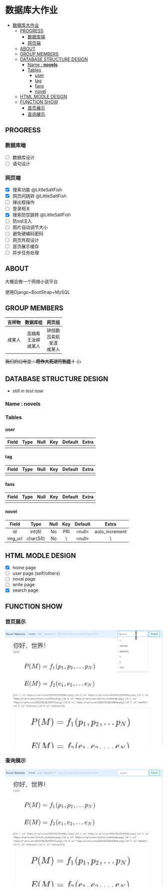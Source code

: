 # 数据库大作业

<!-- TOC -->

- [数据库大作业](#数据库大作业)
  - [PROGRESS](#progress)
    - [数据库端](#数据库端)
    - [网页端](#网页端)
  - [ABOUT](#about)
  - [GROUP MEMBERS](#group-members)
  - [DATABASE STRUCTURE DESIGN](#database-structure-design)
    - [Name : **novels**](#name--novels)
    - [Tables](#tables)
      - [user](#user)
      - [tag](#tag)
      - [fans](#fans)
      - [novel](#novel)
  - [HTML MODLE DESIGN](#html-modle-design)
  - [FUNCTION SHOW](#function-show)
    - [首页展示](#首页展示)
    - [查询展示](#查询展示)

<!-- /TOC -->

## PROGRESS

### 数据库端

- [ ] 数据库设计
- [ ] 语句设计

### 网页端

- [x] 搜索功能 @LittleSaltFish
- [x] 网页间跳转 @LittleSaltFish
- [ ] 弹出框操作
- [ ] 登录相关
- [x] 搜索防空跳转 @LittleSaltFish
- [ ] 防sql注入
- [ ] 图片自动调节大小
- [ ] 避免硬编码密码
- [ ] 网页外观设计
- [ ] 首页展示缓存
- [ ] 异步任务处理

## ABOUT

大概会做一个网络小说平台

使用Django+BootStrap+MySQL

## GROUP MEMBERS

| 吉祥物 |          数据库组          |               网页组               |
| :----: | :------------------------: | :--------------------------------: |
| 咸某人 | 高楠希<br>王汝婷<br>咸某人 | 钟旭鹏<br>吕奕航<br>吴漾<br>咸某人 |

~~我们的口号是：**将作大死进行到底！**~~ :+1:

## DATABASE STRUCTURE DESIGN

- *still in test now*

### Name : **novels**

### Tables

#### user

| Field | Type  | Null  |  Key  | Default | Extra |
| :---: | :---: | :---: | :---: | :-----: | :---: |
|       |       |       |       |         |       |

#### tag

| Field | Type  | Null  |  Key  | Default | Extra |
| :---: | :---: | :---: | :---: | :-----: | :---: |
|       |       |       |       |         |       |

#### fans

| Field | Type  | Null  |  Key  | Default | Extra |
| :---: | :---: | :---: | :---: | :-----: | :---: |
|       |       |       |       |         |       |

#### novel

|  Field  |   Type   | Null  |  Key  | Default  |     Extra      |
| :-----: | :------: | :---: | :---: | :------: | :------------: |
|   id    |  int(8)  |  No   |  PRI  | \<null\> | auto_increment |
| img_url | char(50) |  No   |  \\   | \<null\> |       \\       |


## HTML MODLE DESIGN

- [x] home page
- [ ] user page (self/others)
- [ ] noval page
- [ ] write page
- [x] search page

## FUNCTION SHOW

### 首页展示

![gif1](https://github.com/LittleSaltFish/NovelBaseWebsite/blob/master/README/sample1.gif)

### 查询展示

![gif2](https://github.com/LittleSaltFish/NovelBaseWebsite/blob/master/README/sample2.gif)
